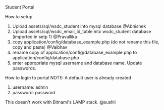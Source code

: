 Student Portal

How to setup
1. Upload assets/sql/wsdc_student into mysql database @Abhishek
2. Upload assets/sql/wsdc_email_id_table into wsdc_student database (imported in setp 1) @Pravallika
2. copy application/config/database_example.php (do not rename this file, copy and paste) @Vaibhav
3. rename copy of application/config/database_example.php to application/config/database.php
4. enter appropriate mysql username and database name. Update passwords.


How to login to portal
NOTE: A default user is already created

1. username: admin
2. password: password


This doesn't work with Bitnami's LAMP stack. @sushil